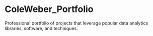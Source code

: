 # ColeWeber_Portfolio
Professional portfolio of projects that leverage popular data analytics libraries, software, and techniques.
